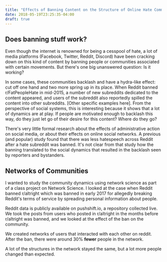 ```yaml
---
title: "Effects of Banning Content on the Structure of Online Hate Communities"
date: 2018-05-19T23:25:35-04:00
draft: true
---
```


## Does banning stuff work?

Even though the internet is renowned for being a cesspool of hate, a lot of media platforms (Facebook, Twitter, Reddit, Discord) have been cracking down on this kind of content by banning people or communities associated with certain movements. But there's one big unanswered question: Is it working?

In some cases, these communities backlash and have a hydra-like effect: cut off one hand and two more spring up in its place. When Reddit banned r/FatPeopleHate in mid-2015, a number of new subreddits dedicated to the content appeared, and users of the subreddit also reportedly spilled the content into other subreddits. [Other specific examples here]. From the perspective of social systems, this is interesting because it shows that a lot of dynamics are at play. If people are motivated enough to backlash this way, do they just let go of their desire for this content? Where do they go? 

There's very little formal research about the effects of administrative action on social media, or about their effects on online social networks. A previous (and popular) study found that there was less hatespeech across Reddit after a hate subreddit was banned. It's not clear from that study how the banning translated to the social dynamics that resulted in the backlash seen by reporters and bystanders. 

## Networks of Communities

I wanted to study the community dynamics using network science as part of a class project on Network Science. I looked at the case when Reddit banned r/altright which was banned in early 2017 for allegedly breaking Reddit's terms of service by spreading personal information about people. 

Reddit data is publicly available on pushshift.io, a repository collected live. We took the posts from users who posted in r/altright in the months before r/altright was banned, and we looked at the effect of the ban on the community. 

We created networks of users that interacted with each other on reddit. After the ban, there were around 30% <strong>fewer</strong> people in the network.

A lot of the structures in the network stayed the same, but a lot more people changed than expected. 
